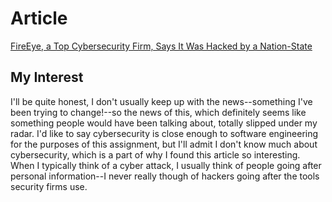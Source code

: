 # Article

[FireEye, a Top Cybersecurity Firm, Says It Was Hacked by a Nation-State](https://www.nytimes.com/2020/12/08/technology/fireeye-hacked-russians.html)

## My Interest

I'll be quite honest, I don't usually keep up with the news--something I've been trying to change!--so the news of this, which definitely seems like something people would have been talking about, totally slipped under my radar. I'd like to say cybersecurity is close enough to software engineering for the purposes of this assignment, but I'll admit I don't know much about cybersecurity, which is a part of why I found this article so interesting. When I typically think of a cyber attack, I usually think of people going after personal information--I never really though of hackers going after the tools security firms use.
